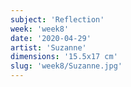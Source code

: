 ```yaml
---
subject: 'Reflection'
week: 'week8'
date: '2020-04-29'
artist: 'Suzanne'
dimensions: '15.5x17 cm'
slug: 'week8/Suzanne.jpg'
---
```

